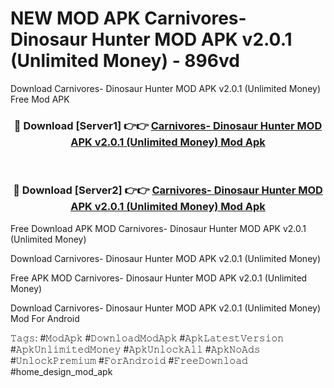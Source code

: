 # NEW MOD APK Carnivores- Dinosaur Hunter MOD APK v2.0.1 (Unlimited Money) - 896vd
Download Carnivores- Dinosaur Hunter MOD APK v2.0.1 (Unlimited Money) Free Mod APK

<div align="center">
<h3>🔴 Download [Server1] 👉👉 <a href="https://apk-comot.site?title=Carnivores-_Dinosaur_Hunter_MOD_APK_v2.0.1_(Unlimited_Money)">Carnivores- Dinosaur Hunter MOD APK v2.0.1 (Unlimited Money) Mod Apk</a></h3><br>

<h3>🔴 Download [Server2] 👉👉 <a href="https://apk-comot.site?title=Carnivores-_Dinosaur_Hunter_MOD_APK_v2.0.1_(Unlimited_Money)">Carnivores- Dinosaur Hunter MOD APK v2.0.1 (Unlimited Money) Mod Apk</a></h3>
</div>


Free Download APK MOD Carnivores- Dinosaur Hunter MOD APK v2.0.1 (Unlimited Money)

Download Carnivores- Dinosaur Hunter MOD APK v2.0.1 (Unlimited Money) 

Free APK MOD Carnivores- Dinosaur Hunter MOD APK v2.0.1 (Unlimited Money) 

Download Carnivores- Dinosaur Hunter MOD APK v2.0.1 (Unlimited Money) Mod For Android

𝚃𝚊𝚐𝚜: #𝙼𝚘𝚍𝙰𝚙𝚔 #𝙳𝚘𝚠𝚗𝚕𝚘𝚊𝚍𝙼𝚘𝚍𝙰𝚙𝚔 #𝙰𝚙𝚔𝙻𝚊𝚝𝚎𝚜𝚝𝚅𝚎𝚛𝚜𝚒𝚘𝚗 #𝙰𝚙𝚔𝚄𝚗𝚕𝚒𝚖𝚒𝚝𝚎𝚍𝙼𝚘𝚗𝚎𝚢 #𝙰𝚙𝚔𝚄𝚗𝚕𝚘𝚌𝚔𝙰𝚕𝚕 #𝙰𝚙𝚔𝙽𝚘𝙰𝚍𝚜 #𝚄𝚗𝚕𝚘𝚌𝚔𝙿𝚛𝚎𝚖𝚒𝚞𝚖 #𝙵𝚘𝚛𝙰𝚗𝚍𝚛𝚘𝚒𝚍 #𝙵𝚛𝚎𝚎𝙳𝚘𝚠𝚗𝚕𝚘𝚊𝚍 #home_design_mod_apk